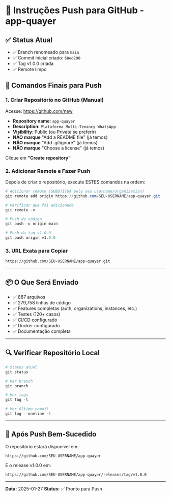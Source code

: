 # 🚀 Instruções Push para GitHub - app-quayer

## ✅ Status Atual

- ✅ Branch renomeado para `main`
- ✅ Commit inicial criado: `60ed290`
- ✅ Tag v1.0.0 criada
- ✅ Remote limpo

## 🎯 Comandos Finais para Push

### 1. Criar Repositório no GitHub (Manual)

Acesse: https://github.com/new

- **Repository name**: `app-quayer`
- **Description**: `Plataforma Multi-Tenancy WhatsApp`
- **Visibility**: Public (ou Private se preferir)
- **NÃO marque** "Add a README file" (já temos)
- **NÃO marque** "Add .gitignore" (já temos)
- **NÃO marque** "Choose a license" (já temos)

Clique em **"Create repository"**

### 2. Adicionar Remote e Fazer Push

Depois de criar o repositório, execute ESTES comandos na ordem:

```powershell
# Adicionar remote (SUBSTITUA pelo seu username/organization)
git remote add origin https://github.com/SEU-USERNAME/app-quayer.git

# Verificar que foi adicionado
git remote -v

# Push do código
git push -u origin main

# Push da tag v1.0.0
git push origin v1.0.0
```

### 3. URL Exata para Copiar

```
https://github.com/SEU-USERNAME/app-quayer.git
```

---

## 📦 O Que Será Enviado

- ✅ 887 arquivos
- ✅ 279,758 linhas de código
- ✅ Features completas (auth, organizations, instances, etc.)
- ✅ Testes (120+ casos)
- ✅ CI/CD configurado
- ✅ Docker configurado
- ✅ Documentação completa

---

## 🔍 Verificar Repositório Local

```powershell
# Status atual
git status

# Ver branch
git branch

# Ver tags
git tag -l

# Ver último commit
git log --oneline -1
```

---

## 🎉 Após Push Bem-Sucedido

O repositório estará disponível em:
```
https://github.com/SEU-USERNAME/app-quayer
```

E o release v1.0.0 em:
```
https://github.com/SEU-USERNAME/app-quayer/releases/tag/v1.0.0
```

---

**Data:** 2025-01-27
**Status:** ✅ Pronto para Push
